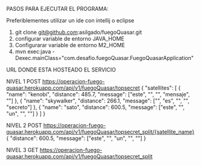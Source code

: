 PASOS PARA EJECUTAR EL PROGRAMA: 

Preferiblementes utilizar un ide con intellij o eclipse

1. git clone git@github.com:asilgado/fuegoQuasar.git
2. configurar variable de entorno JAVA_HOME
3. Configurarar variable de entorno M2_HOME
4. mvn exec:java -Dexec.mainClass="com.desafio.fuegoQuasar.FuegoQuasarApplication"

URL DONDE ESTA HOSTEADO EL SERVICIO

NIVEL 1
POST https://operacion-fuego-quasar.herokuapp.com/api/v1/fuegoQuasar/topsecret 
{
"satellites": [
	{
	"name": "kenobi",
	"distance": 485.7,
	"message": ["este", "", "", "mensaje", ""]
	},
	{
	"name": "skywalker",
	"distance": 266.1,
	"message": ["", "es", "", "", "secreto"]
	},
	{
	"name": "sato",
	"distance": 600.5,
	"message": ["este", "", "un", "", ""]
	}
 ]
}

NIVEL 2
POST https://operacion-fuego-quasar.herokuapp.com/api/v1/fuegoQuasar/topsecret_split/{satellite_name}
{
	"distance": 600.5,
	"message": ["este", "", "un", "", ""]
}

NIVEL 3
GET https://operacion-fuego-quasar.herokuapp.com/api/v1/fuegoQuasar/topsecret_split
